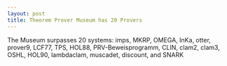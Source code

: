 ```yaml
---
layout: post
title: Theorem Prover Museum has 20 Provers
---
```

The Museum surpasses 20 systems: imps, MKRP, OMEGA, InKa, otter, prover9, LCF77, TPS, HOL88, 
PRV-Beweisprogramm, CLIN, clam2, clam3, OSHL, HOL90, lambdaclam, muscadet, discount, and SNARK 










